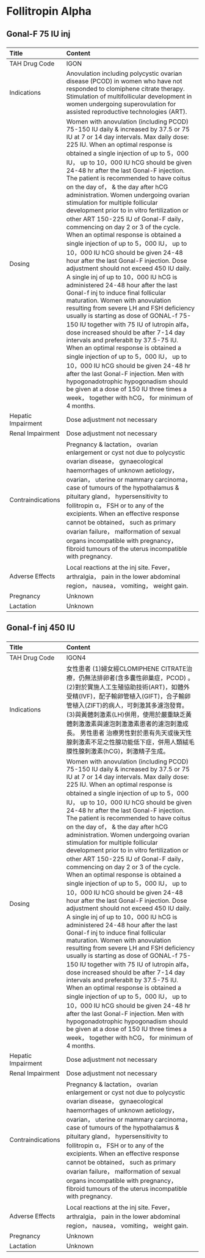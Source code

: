 # Follitropin Alpha

## Gonal-F 75 IU inj

##### 

| Title              | Content                                                                                                                                                                                                                                                                                                                                                                                                                                                                                                                                                                                                                                                                                                                                                                                                                                                                                                                                                                                                                                                                                                                                                                                                                                                                                                                                                                                                                                                                                             |
|:-------------------|:----------------------------------------------------------------------------------------------------------------------------------------------------------------------------------------------------------------------------------------------------------------------------------------------------------------------------------------------------------------------------------------------------------------------------------------------------------------------------------------------------------------------------------------------------------------------------------------------------------------------------------------------------------------------------------------------------------------------------------------------------------------------------------------------------------------------------------------------------------------------------------------------------------------------------------------------------------------------------------------------------------------------------------------------------------------------------------------------------------------------------------------------------------------------------------------------------------------------------------------------------------------------------------------------------------------------------------------------------------------------------------------------------------------------------------------------------------------------------------------------------|
| TAH Drug Code      | IGON                                                                                                                                                                                                                                                                                                                                                                                                                                                                                                                                                                                                                                                                                                                                                                                                                                                                                                                                                                                                                                                                                                                                                                                                                                                                                                                                                                                                                                                                                                |
| Indications        | Anovulation including polycystic ovarian disease (PCOD) in women who have not responded to clomiphene citrate therapy. Stimulation of multifollicular development in women undergoing superovulation for assisted reproductive technologies (ART).                                                                                                                                                                                                                                                                                                                                                                                                                                                                                                                                                                                                                                                                                                                                                                                                                                                                                                                                                                                                                                                                                                                                                                                                                                                  |
| Dosing             | Women with anovulation (including PCOD) 75-150 IU daily & increased by 37.5 or 75 IU at 7 or 14 day intervals. Max daily dose: 225 IU. When an optimal response is obtained a single injection of up to 5，000 IU， up to 10，000 IU hCG should be given 24-48 hr after the last Gonal-F injection. The patient is recommended to have coitus on the day of， & the day after hCG administration. Women undergoing ovarian stimulation for multiple follicular development prior to in vitro fertilization or other ART 150-225 IU of Gonal-F daily， commencing on day 2 or 3 of the cycle. When an optimal response is obtained a single injection of up to 5，000 IU， up to 10，000 IU hCG should be given 24-48 hour after the last Gonal-F injection. Dose adjustment should not exceed 450 IU daily. A single inj of up to 10，000 IU hCG is administered 24-48 hour after the last Gonal-f inj to induce final follicular maturation. Women with anovulation resulting from severe LH and FSH deficiency usually is starting as dose of GONAL-f 75-150 IU together with 75 IU of lutropin alfa， dose increased should be after 7-14 day intervals and preferablt by 37.5-75 IU. When an optimal response is obtained a single injection of up to 5，000 IU， up to 10，000 IU hCG should be given 24-48 hr after the last Gonal-F injection. Men with hypogonadotrophic hypogonadism should be given at a dose of 150 IU three times a week， together with hCG， for minimum of 4 months. |
| Hepatic Impairment | Dose adjustment not necessary                                                                                                                                                                                                                                                                                                                                                                                                                                                                                                                                                                                                                                                                                                                                                                                                                                                                                                                                                                                                                                                                                                                                                                                                                                                                                                                                                                                                                                                                       |
| Renal Impairment   | Dose adjustment not necessary                                                                                                                                                                                                                                                                                                                                                                                                                                                                                                                                                                                                                                                                                                                                                                                                                                                                                                                                                                                                                                                                                                                                                                                                                                                                                                                                                                                                                                                                       |
| Contraindications  | Pregnancy & lactation， ovarian enlargement or cyst not due to polycystic ovarian disease， gynaecological haemorrhages of unknown aetiology， ovarian， uterine or mammary carcinoma， case of tumours of the hypothalamus & pituitary gland， hypersensitivity to follitropin α， FSH or to any of the excipients. When an effective response cannot be obtained， such as primary ovarian failure， malformation of sexual organs incompatible with pregnancy， fibroid tumours of the uterus incompatible with pregnancy.                                                                                                                                                                                                                                                                                                                                                                                                                                                                                                                                                                                                                                                                                                                                                                                                                                                                                                                                                                       |
| Adverse Effects    | Local reactions at the inj site. Fever， arthralgia， pain in the lower abdominal region， nausea， vomiting， weight gain.                                                                                                                                                                                                                                                                                                                                                                                                                                                                                                                                                                                                                                                                                                                                                                                                                                                                                                                                                                                                                                                                                                                                                                                                                                                                                                                                                                         |
| Pregnancy          | Unknown                                                                                                                                                                                                                                                                                                                                                                                                                                                                                                                                                                                                                                                                                                                                                                                                                                                                                                                                                                                                                                                                                                                                                                                                                                                                                                                                                                                                                                                                                             |
| Lactation          | Unknown                                                                                                                                                                                                                                                                                                                                                                                                                                                                                                                                                                                                                                                                                                                                                                                                                                                                                                                                                                                                                                                                                                                                                                                                                                                                                                                                                                                                                                                                                             |

## Gonal-f inj 450 IU

##### 

| Title              | Content                                                                                                                                                                                                                                                                                                                                                                                                                                                                                                                                                                                                                                                                                                                                                                                                                                                                                                                                                                                                                                                                                                                                                                                                                                                                                                                                                                                                                                                                                             |
|:-------------------|:----------------------------------------------------------------------------------------------------------------------------------------------------------------------------------------------------------------------------------------------------------------------------------------------------------------------------------------------------------------------------------------------------------------------------------------------------------------------------------------------------------------------------------------------------------------------------------------------------------------------------------------------------------------------------------------------------------------------------------------------------------------------------------------------------------------------------------------------------------------------------------------------------------------------------------------------------------------------------------------------------------------------------------------------------------------------------------------------------------------------------------------------------------------------------------------------------------------------------------------------------------------------------------------------------------------------------------------------------------------------------------------------------------------------------------------------------------------------------------------------------|
| TAH Drug Code      | IGON4                                                                                                                                                                                                                                                                                                                                                                                                                                                                                                                                                                                                                                                                                                                                                                                                                                                                                                                                                                                                                                                                                                                                                                                                                                                                                                                                                                                                                                                                                               |
| Indications        | 女性患者 (1)婦女經CLOMIPHENE CITRATE治療，仍無法排卵者(含多囊性卵巢症，PCOD) 。(2)對於實施人工生殖協助技術(ART)，如體外受精(IVF)，配子輸卵管植入(GIFT)，合子輸卵管植入(ZIFT)的病人，可刺激其多濾泡發育。(3)與黃體刺激素(LH)併用，使用於嚴重缺乏黃體刺激激素與濾泡刺激激素患者的濾泡刺激成長。 男性患者 治療男性對於患有先天或後天性腺刺激素不足之性腺功能低下症，併用人類絨毛膜性腺刺激素(hCG)，刺激精子生成。                                                                                                                                                                                                                                                                                                                                                                                                                                                                                                                                                                                                                                                                                                                                                                                                                                                                                                                                                                                                                                                                                      |
| Dosing             | Women with anovulation (including PCOD) 75-150 IU daily & increased by 37.5 or 75 IU at 7 or 14 day intervals. Max daily dose: 225 IU. When an optimal response is obtained a single injection of up to 5，000 IU， up to 10，000 IU hCG should be given 24-48 hr after the last Gonal-F injection. The patient is recommended to have coitus on the day of， & the day after hCG administration. Women undergoing ovarian stimulation for multiple follicular development prior to in vitro fertilization or other ART 150-225 IU of Gonal-F daily， commencing on day 2 or 3 of the cycle. When an optimal response is obtained a single injection of up to 5，000 IU， up to 10，000 IU hCG should be given 24-48 hour after the last Gonal-F injection. Dose adjustment should not exceed 450 IU daily. A single inj of up to 10，000 IU hCG is administered 24-48 hour after the last Gonal-f inj to induce final follicular maturation. Women with anovulation resulting from severe LH and FSH deficiency usually is starting as dose of GONAL-f 75-150 IU together with 75 IU of lutropin alfa， dose increased should be after 7-14 day intervals and preferablt by 37.5-75 IU. When an optimal response is obtained a single injection of up to 5，000 IU， up to 10，000 IU hCG should be given 24-48 hr after the last Gonal-F injection. Men with hypogonadotrophic hypogonadism should be given at a dose of 150 IU three times a week， together with hCG， for minimum of 4 months. |
| Hepatic Impairment | Dose adjustment not necessary                                                                                                                                                                                                                                                                                                                                                                                                                                                                                                                                                                                                                                                                                                                                                                                                                                                                                                                                                                                                                                                                                                                                                                                                                                                                                                                                                                                                                                                                       |
| Renal Impairment   | Dose adjustment not necessary                                                                                                                                                                                                                                                                                                                                                                                                                                                                                                                                                                                                                                                                                                                                                                                                                                                                                                                                                                                                                                                                                                                                                                                                                                                                                                                                                                                                                                                                       |
| Contraindications  | Pregnancy & lactation， ovarian enlargement or cyst not due to polycystic ovarian disease， gynaecological haemorrhages of unknown aetiology， ovarian， uterine or mammary carcinoma， case of tumours of the hypothalamus & pituitary gland， hypersensitivity to follitropin α， FSH or to any of the excipients. When an effective response cannot be obtained， such as primary ovarian failure， malformation of sexual organs incompatible with pregnancy， fibroid tumours of the uterus incompatible with pregnancy.                                                                                                                                                                                                                                                                                                                                                                                                                                                                                                                                                                                                                                                                                                                                                                                                                                                                                                                                                                       |
| Adverse Effects    | Local reactions at the inj site. Fever， arthralgia， pain in the lower abdominal region， nausea， vomiting， weight gain.                                                                                                                                                                                                                                                                                                                                                                                                                                                                                                                                                                                                                                                                                                                                                                                                                                                                                                                                                                                                                                                                                                                                                                                                                                                                                                                                                                         |
| Pregnancy          | Unknown                                                                                                                                                                                                                                                                                                                                                                                                                                                                                                                                                                                                                                                                                                                                                                                                                                                                                                                                                                                                                                                                                                                                                                                                                                                                                                                                                                                                                                                                                             |
| Lactation          | Unknown                                                                                                                                                                                                                                                                                                                                                                                                                                                                                                                                                                                                                                                                                                                                                                                                                                                                                                                                                                                                                                                                                                                                                                                                                                                                                                                                                                                                                                                                                             |

